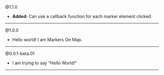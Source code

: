 @1.1.0
* **Added:** Can use a callback function for each marker element clicked.

-----

@1.0.0
* Hello world! I am Markers On Map.

-----

@0.0.1-beta.01
* I am trying to say "Hello World!"

-----